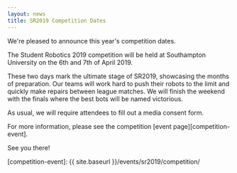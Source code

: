 ```yaml
---
layout: news
title: SR2019 Competition Dates 
---
```


We're pleased to announce this year's competition dates.

The Student Robotics 2019 competition will be held at Southampton University on the 6th and 7th of April 2019.

These two days mark the ultimate stage of SR2019, showcasing the months of preparation. Our teams will work hard to push their robots to the limit and quickly make repairs between league matches. We will finish the weekend with the finals where the best bots will be named victorious.

As usual, we will require attendees to fill out a media consent form.

For more information, please see the competition [event page][competition-event].

See you there!

[competition-event]: {{ site.baseurl }}/events/sr2019/competition/
